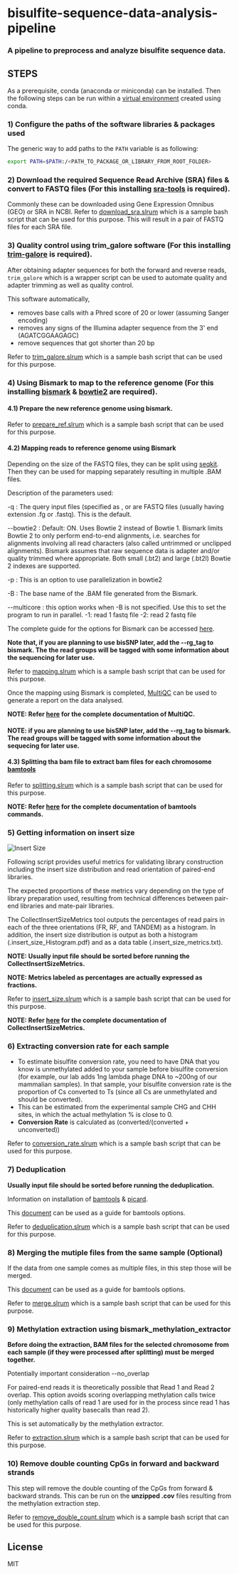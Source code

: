 # bisulfite-sequence-data-analysis-pipeline
### A pipeline to preprocess and analyze bisulfite sequence data.
## STEPS

As a prerequisite, conda (anaconda or miniconda) can be installed. Then the following steps can be run within a [virtual environment](https://uoa-eresearch.github.io/eresearch-cookbook/recipe/2014/11/20/conda/) created using conda.

### 1) Configure the paths of the software libraries & packages used

The generic way to add paths to the `PATH` variable is as following:
```sh
export PATH=$PATH:/<PATH_TO_PACKAGE_OR_LIBRARY_FROM_ROOT_FOLDER>
```

### 2) Download the required Sequence Read Archive (SRA) files & convert to FASTQ files (For this installing [sra-tools](https://anaconda.org/bioconda/sra-tools) is required).

Commonly these can be downloaded using Gene Expression Omnibus (GEO) or SRA in NCBI. Refer to [download_sra.slrum](https://github.com/UdithaM/bisulfite-sequence-data-analysis-pipeline/blob/main/download_sra.slrum) which is a sample bash script that can be used for this purpose. This will result in a pair of FASTQ files for each SRA file.

### 3) Quality control using trim_galore software (For this installing [trim-galore](https://anaconda.org/bioconda/trim-galore) is required).

After obtaining adapter sequences for both the forward and reverse reads, `trim_galore` which is a wrapper script can be used to automate quality and adapter trimming as well as quality control. 

This software automatically,
- removes base calls with a Phred score of 20 or lower (assuming Sanger encoding)
- removes any signs of the Illumina adapter sequence from the 3' end (AGATCGGAAGAGC)
- remove sequences that got shorter than 20 bp

Refer to [trim_galore.slrum](https://github.com/UdithaM/bisulfite-sequence-data-analysis-pipeline/blob/main/trim_galore.slrum) which is a sample bash script that can be used for this purpose.

### 4) Using Bismark to map to the reference genome (For this installing [bismark](https://anaconda.org/bioconda/bismark) & [bowtie2](https://anaconda.org/bioconda/bowtie2) are required).

#### 4.1) Prepare the new reference genome using bismark.

Refer to [prepare_ref.slrum](https://github.com/UdithaM/bisulfite-sequence-data-analysis-pipeline/blob/main/prepare_ref.slrum) which is a sample bash script that can be used for this purpose.

#### 4.2) Mapping reads to reference genome using Bismark

Depending on the size of the FASTQ files, they can be split using [seqkit](https://anaconda.org/bioconda/seqkit). Then they can be used for mapping separately resulting in multiple .BAM files.

Description of the parameters used:

-q : The query input files (specified as , or are FASTQ files (usually having extension .fg or .fastq). This is the default.

--bowtie2 : Default: ON. Uses Bowtie 2 instead of Bowtie 1. Bismark limits Bowtie 2 to only perform end-to-end alignments, i.e. searches for alignments involving all read characters (also called untrimmed or unclipped alignments). Bismark assumes that raw sequence data is adapter and/or quality trimmed where appropriate. Both small (.bt2) and large (.bt2l) Bowtie 2 indexes are supported.

-p : This is an option to use parallelization in bowtie2

-B : The base name of the .BAM file generated from the Bismark.

--multicore : this option works when -B is not specified. Use this to set the program to run in parallel.
-1: read 1 fastq file
-2: read 2 fastq file

The complete guide for the options for Bismark can be accessed [here](https://www.bioinformatics.babraham.ac.uk/projects/bismark/Bismark_User_Guide.pdf).

**Note that, if you are planning to use bisSNP later, add the --rg_tag to bismark. The the read groups will be tagged with some information about the sequencing for later use.**

Refer to [mapping.slrum](https://github.com/UdithaM/bisulfite-sequence-data-analysis-pipeline/blob/main/mapping.slrum) which is a sample bash script that can be used for this purpose.

Once the mapping using Bismark is completed, [MultiQC](https://multiqc.info/) can be used to generate a report on the data analysed.

**NOTE: Refer [here](https://multiqc.info/docs/) for the complete documentation of MultiQC.**

#### NOTE: if you are planning to use bisSNP later, add the --rg_tag to bismark. The read groups will be tagged with some information about the sequecing for later use.

#### 4.3) Splitting tha bam file to extract bam files for each chromosome [bamtools](https://anaconda.org/bioconda/bamtools) 

Refer to [splitting.slrum](https://github.com/UdithaM/bisulfite-sequence-data-analysis-pipeline/blob/main/splitting.slrum) which is a sample bash script that can be used for this purpose.

**NOTE: Refer [here](https://hcc.unl.edu/docs/applications/app_specific/bioinformatics_tools/data_manipulation_tools/bamtools/running_bamtools_commands/) for the complete documentation of bamtools commands.**

### 5) Getting information on **insert size**

![Insert Size](http://www.frontiersin.org/files/Articles/77572/fgene-05-00005-HTML/image_m/fgene-05-00005-g001.jpg)

Following script provides useful metrics for validating library construction including the insert size distribution and read orientation of paired-end libraries.

The expected proportions of these metrics vary depending on the type of library preparation used, resulting from technical differences between pair-end libraries and mate-pair libraries.

The CollectInsertSizeMetrics tool outputs the percentages of read pairs in each of the three orientations (FR, RF, and TANDEM) as a histogram. In addition, the insert size distribution is output as both a histogram (.insert_size_Histogram.pdf) and as a data table (.insert_size_metrics.txt).

**NOTE: Usually input file should be sorted before running the CollectInsertSizeMetrics.**

**NOTE: Metrics labeled as percentages are actually expressed as fractions.**

Refer to [insert_size.slrum](https://github.com/UdithaM/bisulfite-sequence-data-analysis-pipeline/blob/main/insert_size.slrum) which is a sample bash script that can be used for this purpose.

**NOTE: Refer [here](https://gatk.broadinstitute.org/hc/en-us/articles/360037055772-CollectInsertSizeMetrics-Picard-) for the complete documentation of CollectInsertSizeMetrics.**

### 6) Extracting **conversion rate** for each sample

- To estimate bisulfite conversion rate, you need to have DNA that you know is unmethylated added to your sample before bisulfite conversion (for example, our lab adds 1ng lambda phage DNA to ~200ng of our mammalian samples). In that sample, your bisulfite conversion rate is the proportion of Cs converted to Ts (since all Cs are unmethylated and should be converted). 
- This can be estimated from the experimental sample CHG and CHH sites, in which the actual methylation % is close to 0.
- **Conversion Rate** is calculated as (converted/(converted + unconverted))

Refer to [conversion_rate.slrum](https://github.com/UdithaM/bisulfite-sequence-data-analysis-pipeline/blob/main/conversion_rate.slrum) which is a sample bash script that can be used for this purpose.

### 7) Deduplication

**Usually input file should be sorted before running the deduplication.**

Information on installation of [bamtools](https://anaconda.org/bioconda/bamtools) & [picard](https://anaconda.org/bioconda/picard).

This [document](https://raw.githubusercontent.com/wiki/pezmaster31/bamtools/Tutorial_Toolkit_BamTools-1.0.pdf) can be used as a guide for bamtools options.

Refer to [deduplication.slrum](https://github.com/UdithaM/bisulfite-sequence-data-analysis-pipeline/blob/main/deduplication.slrum) which is a sample bash script that can be used for this purpose.

### 8) Merging the mutiple files from the same sample (Optional)

If the data from one sample comes as multiple files, in this step those will be merged.

This [document](https://raw.githubusercontent.com/wiki/pezmaster31/bamtools/Tutorial_Toolkit_BamTools-1.0.pdf) can be used as a guide for bamtools options.

Refer to [merge.slrum](https://github.com/UdithaM/bisulfite-sequence-data-analysis-pipeline/blob/main/merge.slrum) which is a sample bash script that can be used for this purpose.

### 9) Methylation extraction using bismark_methylation_extractor

**Before doing the extraction, BAM files for the selected chromosome from each sample (if they were processed after splitting) must be merged together.**

Potentially important consideration --no_overlap

For paired-end reads it is theoretically possible that Read 1 and Read 2 overlap. This option avoids scoring overlapping methylation calls twice (only methylation calls of read 1 are used for in the process since read 1 has historically higher quality basecalls than read 2).

This is set automatically by the methylation extractor.

Refer to [extraction.slrum](https://github.com/UdithaM/bisulfite-sequence-data-analysis-pipeline/blob/main/extraction.slrum) which is a sample bash script that can be used for this purpose.


### 10) Remove double counting CpGs in forward and backward strands

This step will remove the double counting of the CpGs from forward & backward strands. This can be run on the **unzipped .cov** files resulting from the methylation extraction step.

Refer to [remove_double_count.slrum](https://github.com/UdithaM/bisulfite-sequence-data-analysis-pipeline/blob/main/remove_double_count.slrum) which is a sample bash script that can be used for this purpose.

## License

MIT

